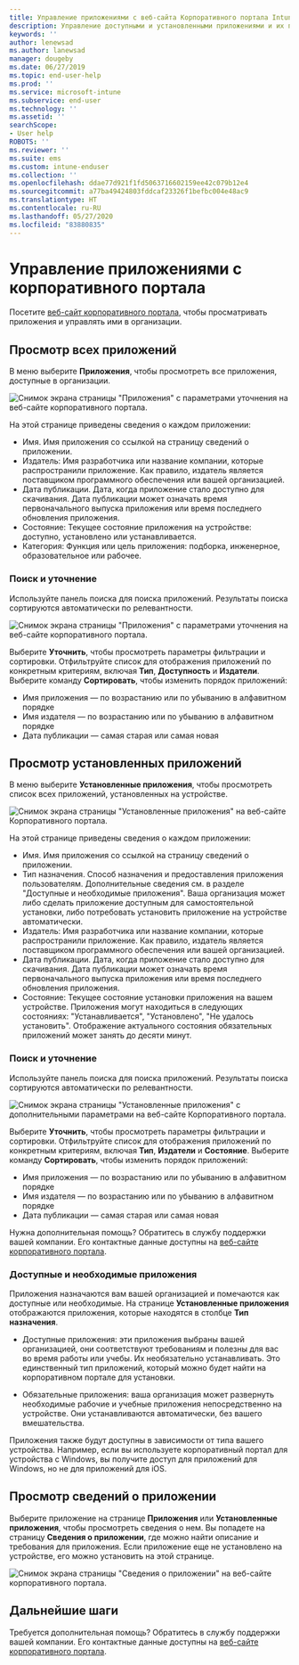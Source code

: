 ```yaml
---
title: Управление приложениями с веб-сайта Корпоративного портала Intune
description: Управление доступными и установленными приложениями и их просмотр
keywords: ''
author: lenewsad
ms.author: lanewsad
manager: dougeby
ms.date: 06/27/2019
ms.topic: end-user-help
ms.prod: ''
ms.service: microsoft-intune
ms.subservice: end-user
ms.technology: ''
ms.assetid: ''
searchScope:
- User help
ROBOTS: ''
ms.reviewer: ''
ms.suite: ems
ms.custom: intune-enduser
ms.collection: ''
ms.openlocfilehash: ddae77d921f1fd5063716602159ee42c079b12e4
ms.sourcegitcommit: a77ba49424803fddcaf23326f1befbc004e48ac9
ms.translationtype: HT
ms.contentlocale: ru-RU
ms.lasthandoff: 05/27/2020
ms.locfileid: "83880835"
---
```

# <a name="manage-apps-from-the-company-portal-website"></a>Управление приложениями с корпоративного портала 
Посетите [веб-сайт корпоративного портала](https://portal.manage.microsoft.com), чтобы просматривать приложения и управлять ими в организации. 

## <a name="view-all-apps"></a>Просмотр всех приложений  
В меню выберите **Приложения**, чтобы просмотреть все приложения, доступные в организации. 

   ![Снимок экрана страницы "Приложения" с параметрами уточнения на веб-сайте корпоративного портала.](./media/intune-view-apps-1907.png)  

На этой странице приведены сведения о каждом приложении:  

* Имя. Имя приложения со ссылкой на страницу сведений о приложении.
* Издатель: Имя разработчика или название компании, которые распространили приложение. Как правило, издатель является поставщиком программного обеспечения или вашей организацией.  
* Дата публикации. Дата, когда приложение стало доступно для скачивания. Дата публикации может означать время первоначального выпуска приложения или время последнего обновления приложения.
* Состояние: Текущее состояние приложения на устройстве: доступно, установлено или устанавливается. 
* Категория: Функция или цель приложения: подборка, инженерное, образовательное или рабочее.  

### <a name="search-and-refine"></a>Поиск и уточнение   

Используйте панель поиска для поиска приложений. Результаты поиска сортируются автоматически по релевантности.  

   ![Снимок экрана страницы "Приложения" с параметрами уточнения на веб-сайте корпоративного портала.](./media/intune-refine-all-apps-1907.png)  

Выберите **Уточнить**, чтобы просмотреть параметры фильтрации и сортировки. Отфильтруйте список для отображения приложений по конкретным критериям, включая **Тип**, **Доступность** и **Издатели**. Выберите команду **Сортировать**, чтобы изменить порядок приложений:

* Имя приложения — по возрастанию или по убыванию в алфавитном порядке 
* Имя издателя — по возрастанию или по убыванию в алфавитном порядке 
* Дата публикации — самая старая или самая новая  

## <a name="view-installed-apps"></a>Просмотр установленных приложений  
В меню выберите **Установленные приложения**, чтобы просмотреть список всех приложений, установленных на устройстве.  

   ![Снимок экрана страницы "Установленные приложения" на веб-сайте Корпоративного портала.](./media/intune-installed-apps-1907.png)  


На этой странице приведены сведения о каждом приложении:  

* Имя. Имя приложения со ссылкой на страницу сведений о приложении.
* Тип назначения. Способ назначения и предоставления приложения пользователям. Дополнительные сведения см. в разделе "Доступные и необходимые приложения". Ваша организация может либо сделать приложение доступным для самостоятельной установки, либо потребовать установить приложение на устройстве автоматически.  
* Издатель: Имя разработчика или название компании, которые распространили приложение. Как правило, издатель является поставщиком программного обеспечения или вашей организацией.  
* Дата публикации. Дата, когда приложение стало доступно для скачивания. Дата публикации может означать время первоначального выпуска приложения или время последнего обновления приложения.
* Состояние: Текущее состояние установки приложения на вашем устройстве. Приложения могут находиться в следующих состояниях: "Устанавливается", "Установлено", "Не удалось установить". Отображение актуального состояния обязательных приложений может занять до десяти минут.  

### <a name="search-and-refine"></a>Поиск и уточнение  

Используйте панель поиска для поиска приложений. Результаты поиска сортируются автоматически по релевантности.  

   ![Снимок экрана страницы "Установленные приложения" с дополнительными параметрами на веб-сайте Корпоративного портала.](./media/intune-installed-refine-1907.png)  

Выберите **Уточнить**, чтобы просмотреть параметры фильтрации и сортировки. Отфильтруйте список для отображения приложений по конкретным критериям, включая **Тип**, **Издатели** и **Состояние**. Выберите команду **Сортировать**, чтобы изменить порядок приложений:

* Имя приложения — по возрастанию или по убыванию в алфавитном порядке  
* Имя издателя — по возрастанию или по убыванию в алфавитном порядке  
* Дата публикации — самая старая или самая новая  

Нужна дополнительная помощь? Обратитесь в службу поддержки вашей компании. Его контактные данные доступны на [веб-сайте корпоративного портала](https://go.microsoft.com/fwlink/?linkid=2010980).  

### <a name="available-and-required-apps"></a>Доступные и необходимые приложения
Приложения назначаются вам вашей организацией и помечаются как доступные или необходимые. На странице **Установленные приложения** отображаются приложения, которые находятся в столбце **Тип назначения**. 


* Доступные приложения: эти приложения выбраны вашей организацией, они соответствуют требованиям и полезны для вас во время работы или учебы. Их необязательно устанавливать. Это единственный тип приложений, который можно будет найти на корпоративном портале для установки. 

* Обязательные приложения: ваша организация может развернуть необходимые рабочие и учебные приложения непосредственно на устройстве. Они устанавливаются автоматически, без вашего вмешательства. 

Приложения также будут доступны в зависимости от типа вашего устройства. Например, если вы используете корпоративный портал для устройства с Windows, вы получите доступ для приложений для Windows, но не для приложений для iOS.  

## <a name="view-app-details"></a>Просмотр сведений о приложении  
Выберите приложение на странице **Приложения** или **Установленные приложения**, чтобы просмотреть сведения о нем. Вы попадете на страницу **Сведения о приложении**, где можно найти описание и требования для приложения. Если приложение еще не установлено на устройстве, его можно установить на этой странице. 


   ![Снимок экрана страницы "Сведения о приложении" на веб-сайте корпоративного портала.](./media/intune-app-details-1907.png)  

## <a name="next-steps"></a>Дальнейшие шаги
Требуется дополнительная помощь? Обратитесь в службу поддержки вашей компании. Его контактные данные доступны на [веб-сайте корпоративного портала](https://go.microsoft.com/fwlink/?linkid=2010980).  
